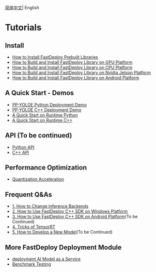 [简体中文](README_CN.md)| English 

# Tutorials

## Install

- [How to Install FastDeploy Prebuilt Libraries](en/build_and_install/prebuilt.md)
- [How to Build and Install FastDeploy Library on GPU Platform](en/build_and_install/gpu.md)
- [How to Build and Install FastDeploy Library on CPU Platform](en/build_and_install/cpu.md)
- [How to Build and Install FastDeploy Library on  Nvidia Jetson Platform](en/build_and_install/jetson.md)
- [How to Build and Install FastDeploy Library on Android Platform](en/build_and_install/android.md)

## A Quick Start - Demos

- [PP-YOLOE Python Deployment Demo](en/quick_start/models/python.md)
- [PP-YOLOE C++ Deployment Demo](en/quick_start/models/cpp.md)
- [A Quick Start on Runtime Python](en/quick_start/runtime/python.md)
- [A Quick Start on Runtime C++](en/quick_start/runtime/cpp.md)

## API (To be continued)

- [Python API](https://baidu-paddle.github.io/fastdeploy-api/python/html/)
- [C++ API](https://baidu-paddle.github.io/fastdeploy-api/cpp/html/)

## Performance Optimization

- [Quantization Acceleration](en/quantize.md)

## Frequent Q&As

- [1. How to Change Inference Backends](en/faq/how_to_change_backend.md)
- [2. How to Use FastDeploy C++ SDK on Windows Platform](en/faq/use_sdk_on_windows.md)
- [3. How to Use FastDeploy C++ SDK on Android Platform](en/faq/use_sdk_on_android.md)(To be Continued)
- [4. Tricks of TensorRT](en/faq/tensorrt_tricks.md)
- [5. How to Develop a New Model](en/faq/develop_a_new_model.md)(To be Continued)

## More FastDeploy Deployment Module

- [deployment AI Model as a Service](../serving)
- [Benchmark Testing](../benchmark)
